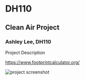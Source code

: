 # DH110

## Clean Air Project
### Ashley Lee, DH110

Project Description

https://www.footprintcalculator.org/

![project screenshot](../proj-screenshot.png)
